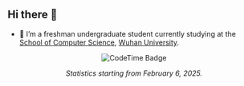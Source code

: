 ## Hi there 👋

- 🌱 I’m a freshman undergraduate student currently studying at the [School of Computer Science](https://cs.whu.edu.cn), [Wuhan University](https://www.whu.edu.cn).

<!--
**TonyYin0418/TonyYin0418** is a ✨ _special_ ✨ repository because its `README.md` (this file) appears on your GitHub profile.

Here are some ideas to get you started:

- 🚀 I’m passionate about developing my skills in software engineering and artificial intelligence.  
- 🌟 Open to learning, collaboration, and new opportunities!
- 🔭 I’m currently working on ...
- 🌱 I’m currently learning ...
- 👯 I’m looking to collaborate on ...
- 🤔 I’m looking for help with ...
- 💬 Ask me about ...
- 📫 How to reach me: ...
- 😄 Pronouns: ...
- ⚡ Fun fact: ...
-->

<div align="center">
<img href="https://codetime.dev" alt="CodeTime Badge" src="https://img.shields.io/endpoint?style=for-the-badge&color=123&url=https%3A%2F%2Fapi.codetime.dev%2Fshield%3Fid%3D31428%26project%3D%26in=0">
</div>


<p align="center"><em>Statistics starting from February 6, 2025.</em></p>
